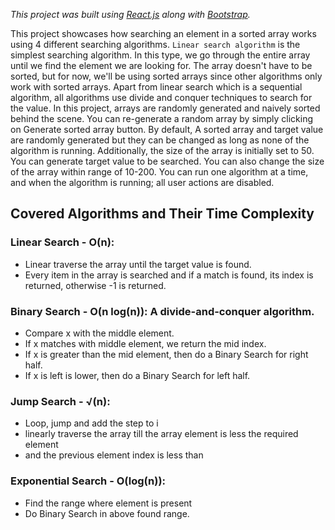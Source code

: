   *This project was built using [React.js](https://reactjs.org/) along with [Bootstrap](https://getbootstrap.com/).* 

This project showcases how searching an element in a sorted array works  using  4 different searching algorithms. 
`Linear search algorithm` is the simplest searching algorithm. In this type, we go through the entire array until we find the element we are looking  for.   The array doesn't have to be sorted, but for now, we'll be using  sorted arrays since other algorithms only work with sorted arrays. Apart from linear search which is a sequential algorithm, all algorithms use divide and conquer techniques to search for the value.
In this  project, arrays are randomly generated and naively sorted behind the scene. You can re-generate a random array by simply clicking on Generate sorted array button.
By default,  A sorted array and target value are randomly generated but they can be changed as long as  none of the algorithm is running. Additionally,  the size of the array is initially set to 50. You can generate target value to be searched. You can also change the size of the array within range of 10-200.  You can run one algorithm at a time, and when the algorithm is running; all user actions are disabled. 

## Covered Algorithms and Their Time Complexity

### Linear Search  - O(n): 
- Linear traverse the array until the target value is found.
-  Every item in the array is searched and if a  match is found, its index is returned, otherwise -1 is returned.  
### Binary Search - O(n log(n)):  A divide-and-conquer algorithm.
- Compare x with the middle element.
- If x matches with middle element, we return the mid index.
- If x is greater than the mid element, then do a Binary Search for right half.
- If x is left is lower, then do a Binary Search for left half.
### Jump Search  - √(n):
- Loop, jump and add the step to i
- linearly traverse the array till the array element is less the required element 
- and the previous element index is less than 
### Exponential Search - O(log(n)): 
- Find the range where element is present
- Do Binary Search in above found range.